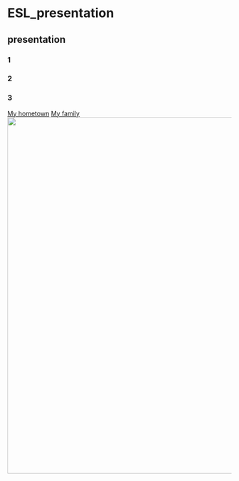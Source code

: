 # ESL_presentation
## presentation
### 1
### 2
### 3
[My hometown](https://www.youtube.com/watch?v=ckfOIEx8yqU)
[My family](/images/esl_image1-1.jpg)
<img src="https://wsjung0516.github.io/ESL_presentation/images/esl_image1.jpg" width="600" height="800">
